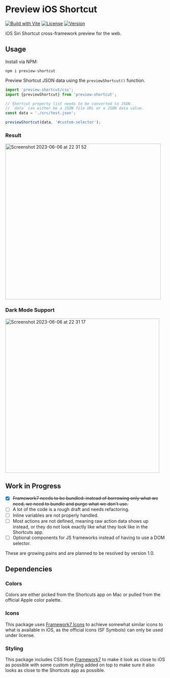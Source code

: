# Preview iOS Shortcut

[![Build with Vite](https://github.com/electrikmilk/preview-shortcut/actions/workflows/vite.yml/badge.svg)](https://github.com/electrikmilk/preview-shortcut/actions/workflows/vite.yml)
[![License](https://img.shields.io/github/license/electrikmilk/preview-shortcut)](https://github.com/electrikmilk/preview-shortcut/blob/main/LICENSE)
[![Version](https://img.shields.io/npm/v/preview-shortcut)](https://www.npmjs.com/package/preview-shortcut)

iOS Siri Shortcut cross-framework preview for the web.

## Usage

Install via NPM:

```console
npm i preview-shortcut
```

Preview Shortcut JSON data using the `previewShortcut()` function.

```javascript
import 'preview-shortcut/css';
import {previewShortcut} from 'preview-shortcut';

// Shortcut property list needs to be converted to JSON.
// `data` can either be a JSON file URL or a JSON data value.
const data = './src/test.json';

previewShortcut(data, '#custom-selector');
```

### Result

<img width="490" alt="Screenshot 2023-06-06 at 22 31 52" src="https://github.com/electrikmilk/preview-shortcut/assets/4368524/8ea83434-7ad7-40a1-9e0a-25aa7c33c226">

### Dark Mode Support

<img width="485" alt="Screenshot 2023-06-06 at 22 31 17" src="https://github.com/electrikmilk/preview-shortcut/assets/4368524/57a12542-d732-4580-9c97-5f1c02a5e55c">

## Work in Progress

- [x] ~~Framework7 needs to be bundled: instead of borrowing only what we need, we need to bundle and purge what we
  don't use.~~
- [ ] A lot of the code is a rough draft and needs refactoring.
- [ ] Inline variables are not properly handled.
- [ ] Most actions are not defined, meaning raw action data shows up instead, or they do not look exactly like what they
  look like in the Shortcuts app.
- [ ] Optional components for JS frameworks instead of having to use a DOM selector.

These are growing pains and are planned to be resolved by version 1.0.

## Dependencies

### Colors

Colors are either picked from the Shortcuts app on Mac or pulled from the official Apple color palette.

### Icons

This package uses [Framework7 Icons](https://framework7.io/icons/) to achieve somewhat similar icons to what is
available in iOS, as the official icons (SF Symbols) can only be used under license.

### Styling

This package includes CSS from [Framework7](https://github.com/framework7io/framework7) to make it look as close to iOS
as possible with some custom styling added on top to make sure it also looks as close to the Shortcuts app as possible.

